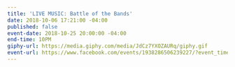 ```yaml
---
title: 'LIVE MUSIC: Battle of the Bands'
date: 2018-10-06 17:21:00 -04:00
published: false
event-date: 2018-10-25 20:00:00 -04:00
end-time: 10PM
giphy-url: https://media.giphy.com/media/JdCz7YXOZAURq/giphy.gif
event-url: https://www.facebook.com/events/1938286506239227/?event_time_id=1938286526239225
---
```


